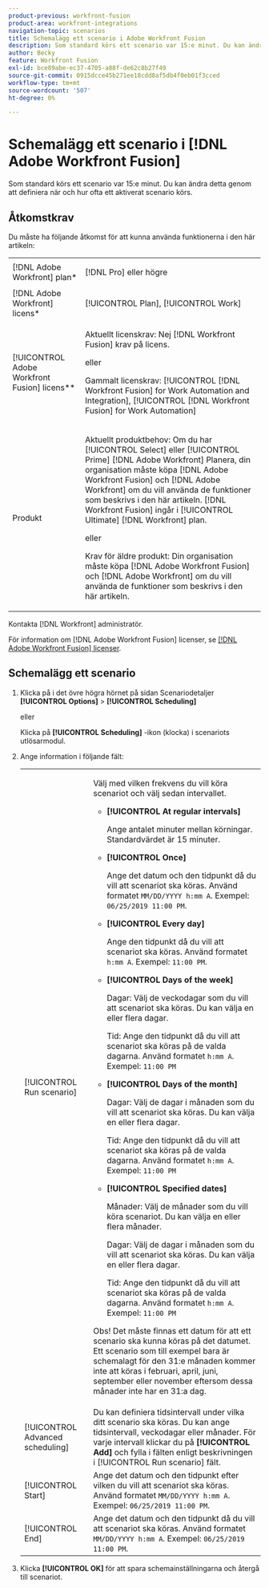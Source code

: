 ```yaml
---
product-previous: workfront-fusion
product-area: workfront-integrations
navigation-topic: scenarios
title: Schemalägg ett scenario i Adobe Workfront Fusion
description: Som standard körs ett scenario var 15:e minut. Du kan ändra detta genom att definiera när och hur ofta ett aktiverat scenario körs.
author: Becky
feature: Workfront Fusion
exl-id: bce89abe-ec37-4705-a88f-de62c8b27f49
source-git-commit: 0915dcce45b271ee18cdd8af5db4f0eb01f3cced
workflow-type: tm+mt
source-wordcount: '507'
ht-degree: 0%

---
```


# Schemalägg ett scenario i [!DNL Adobe Workfront Fusion]

Som standard körs ett scenario var 15:e minut. Du kan ändra detta genom att definiera när och hur ofta ett aktiverat scenario körs.

## Åtkomstkrav

Du måste ha följande åtkomst för att kunna använda funktionerna i den här artikeln:

<table style="table-layout:auto">   
 <col> 
 <col> 
 <tbody> 
  <tr> 
    <td role="rowheader">[!DNL Adobe Workfront] plan*</td> 
   <td> <p>[!DNL Pro] eller högre</p> </td> 
  </tr> 
  <tr data-mc-conditions=""> 
   <td role="rowheader">[!DNL Adobe Workfront] licens*</td> 
   <td> <p>[!UICONTROL Plan], [!UICONTROL Work]</p> </td> 
  </tr> 
  <tr> 
   <td role="rowheader">[!UICONTROL Adobe Workfront Fusion] licens**</td> 
  <td>
   <p>Aktuellt licenskrav: Nej [!DNL Workfront Fusion] krav på licens.</p>
   <p>eller</p>
   <p>Gammalt licenskrav: [!UICONTROL [!DNL Workfront Fusion] for Work Automation and Integration],  [!UICONTROL [!DNL Workfront Fusion] for Work Automation]</p>
   </td>    </tr> 
  <tr> 
   <td role="rowheader">Produkt</td> 
   <td>
   <p>Aktuellt produktbehov: Om du har [!UICONTROL Select] eller [!UICONTROL Prime] [!DNL Adobe Workfront] Planera, din organisation måste köpa [!DNL Adobe Workfront Fusion] och [!DNL Adobe Workfront] om du vill använda de funktioner som beskrivs i den här artikeln. [!DNL Workfront Fusion] ingår i [!UICONTROL Ultimate] [!DNL Workfront] plan.</p>
   <p>eller</p>
   <p>Krav för äldre produkt: Din organisation måste köpa [!DNL Adobe Workfront Fusion] och [!DNL Adobe Workfront] om du vill använda de funktioner som beskrivs i den här artikeln.</p>
   </td> 
  </tr> 
 </tbody> 
</table>

Kontakta [!DNL Workfront] administratör.

För information om [!DNL Adobe Workfront Fusion] licenser, se [[!DNL Adobe Workfront Fusion] licenser](../../workfront-fusion/get-started/license-automation-vs-integration.md).

## Schemalägg ett scenario

1. Klicka på i det övre högra hörnet på sidan Scenariodetaljer **[!UICONTROL Options]** > **[!UICONTROL Scheduling]**

   eller

   Klicka på **[!UICONTROL Scheduling]** -ikon (klocka) i scenariots utlösarmodul.

1. Ange information i följande fält:

   <table style="table-layout:auto">   
    <col> 
    <col> 
    <tbody> 
     <tr> 
      <td role="rowheader">[!UICONTROL Run scenario]</td> 
      <td> <p>Välj med vilken frekvens du vill köra scenariot och välj sedan intervallet.</p> 
       <ul> 
        <li> <p><strong>[!UICONTROL At regular intervals]</strong> </p> <p>Ange antalet minuter mellan körningar. Standardvärdet är 15 minuter.</p> </li> 
        <li> <p><strong>[!UICONTROL Once]</strong> </p> <p>Ange det datum och den tidpunkt då du vill att scenariot ska köras. Använd formatet <code>MM/DD/YYYY h:mm A</code>. Exempel: <code>06/25/2019 11:00 PM</code>.</p> </li> 
        <li> <p><strong>[!UICONTROL Every day]</strong> </p> <p>Ange den tidpunkt då du vill att scenariot ska köras. Använd formatet <code>h:mm A</code>. Exempel: <code>11:00 PM</code>.</p> </li> 
        <li> <p><strong>[!UICONTROL Days of the week]</strong> </p> <p>Dagar: Välj de veckodagar som du vill att scenariot ska köras. Du kan välja en eller flera dagar.</p> <p>Tid: Ange den tidpunkt då du vill att scenariot ska köras på de valda dagarna. Använd formatet <code>h:mm A</code>. Exempel: <code>11:00 PM</code></p> </li> 
        <li> <p><strong>[!UICONTROL Days of the month]</strong> </p> <p>Dagar: Välj de dagar i månaden som du vill att scenariot ska köras. Du kan välja en eller flera dagar.</p> <p>Tid: Ange den tidpunkt då du vill att scenariot ska köras på de valda dagarna. Använd formatet <code>h:mm A</code>. Exempel: <code>11:00 PM</code></p> </li> 
        <li> <p><strong>[!UICONTROL Specified dates]</strong> </p> <p>Månader: Välj de månader som du vill köra scenariot. Du kan välja en eller flera månader.</p> <p>Dagar: Välj de dagar i månaden som du vill att scenariot ska köras. Du kan välja en eller flera dagar.</p> <p>Tid: Ange den tidpunkt då du vill att scenariot ska köras på de valda dagarna. Använd formatet <code>h:mm A</code>. Exempel: <code>11:00 PM</code></p> </li> 
       </ul> <p>Obs! Det måste finnas ett datum för att ett scenario ska kunna köras på det datumet. Ett scenario som till exempel bara är schemalagt för den 31:e månaden kommer inte att köras i februari, april, juni, september eller november eftersom dessa månader inte har en 31:a dag.</p> </td> 
     </tr> 
     <tr> 
      <td role="rowheader">[!UICONTROL Advanced scheduling]</td> 
      <td>Du kan definiera tidsintervall under vilka ditt scenario ska köras. Du kan ange tidsintervall, veckodagar eller månader. För varje intervall klickar du på <strong>[!UICONTROL Add]</strong> och fylla i fälten enligt beskrivningen i [!UICONTROL Run scenario] fält.</td> 
     </tr> 
     <tr> 
      <td role="rowheader">[!UICONTROL Start]</td> 
      <td>Ange det datum och den tidpunkt efter vilken du vill att scenariot ska köras. Använd formatet <code>MM/DD/YYYY h:mm A</code>. Exempel: <code>06/25/2019 11:00 PM</code>.</td> 
     </tr> 
     <tr> 
      <td role="rowheader">[!UICONTROL End]</td> 
      <td>Ange det datum och den tidpunkt då du vill att scenariot ska köras. Använd formatet <code>MM/DD/YYYY h:mm A</code>. Exempel: <code>06/25/2019 11:00 PM</code>.</td> 
     </tr> 
    </tbody> 
   </table>

1. Klicka **[!UICONTROL OK]** för att spara schemainställningarna och återgå till scenariot.

